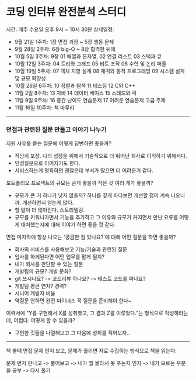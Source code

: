 # 코딩 인터뷰 완전분석 스터디

시간: 매주 수요일 오후 9시 ~ 10시 30분
상세일정:

- 9월 21일 1주차: 1장 면접 과정 ~ 5장 행동 문제
- 9월 28일 2주차: 6장 big-O ~ 8장 합격한 뒤에
- 10월 5일 3주차: 9장 01 배열과 문자열, 02 연결 리스트 03 스택과 큐
- 10월 12일 3주차: 04 트리와 그래프 05 비트 조작 06 수학 및 논리 퍼즐
- 10월 19일 5주차: 07 객체 지향 설계 08 재귀와 동적 프로그래밍 09 시스템 설계 및 규모 확장성
- 10월 26일 6주차: 10 정렬과 탐색 11 테스팅 12 C와 C++
- 11월 2일 8주차: 13 자바 14 데이터 베이스 15 스레드와 락
- 11월 9일 9주차: 16 중간 난이도 연습문제 17 어려운 연습문제 고급 주제
- 11월 16일 10주차: 책 마무리

---

### 면접과 관련된 질문 만들고 이야기 나누기

지원 사유를 묻는 질문에 어떻게 답변하면 좋을까?

- 적당히 포장. 나의 성장을 위해서 기술적으로 더 뛰어난 회사로 이직하기 위해서다.
- 인성질문으로 이어지기도 한다.
- 서비스하는게 명확하면 괜찮은데 부서가 많으면 더 어려운거 같다.

포트폴리오 프로젝트의 규모는 큰게 좋을까 작은 것 여러 개가 좋을까?

- 규모가 큰 거 하나가 낫지 않을까? 하나를 깊게 파다보면 개선할 점이 계속 나오니까. 개선하면서 얻는게 많다.
- 할 말이 더 많아진다. 스토리텔링.
- 규모를 키워나가면서 기능을 추가하고 그 이유와 규모가 커지면서 만난 요류를 어떻게 대처했는지에 대해 이야기 하면 좋을 것 같다.

면접 마지막에 항상 나오는 '궁금한 점 있나요?'에 대해 어떤 질문을 하면 좋을까?

- 회사의 서비스를 사용해보고 기능/기술과 관련된 질문
- 입사를 하게된다면 어떤 업무를 맡게 될지?
- 내가 회사를 판단할 수 있는 질문
- 개발팀의 규모? 개발 문화?
- git 쓰시나요? -> 코드리뷰 하나요? -> 테스트 코드를 짜나요?
- 개발팀 평균 연차? 경력?
- 시니어 개발자 비율
- 역질문 안하면 완전 마이너스 꼭 질문을 준비해야 한다~

이력서에 "Y를 구현해서 X를 성취했고, 그 결과 Z를 이루었다."는 형식으로 작성하라는데, 어렵다. 어떻게 할 수 있을까?

- 구현한 것들을 나열해보고 그 다음에 성취를 적어보자..

---

책 볼때 면접 문제 먼저 보고, 문제가 풀리면 자료 수집하는 방식으로 책을 읽는다.

문제 먼저 만나고 -> 풀어보고 -> 내가 뭘 몰라서 못 푸는지 인지 -> 내가 모르는 부분을 공부 -> 다시 풀기
